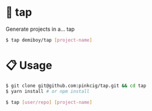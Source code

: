 # 🔖 tap

Generate projects in a... tap

```sh
$ tap demiboy/tap [project-name]
```

# 📋 Usage

```sh
$ git clone git@github.com:pinkcig/tap.git && cd tap
$ yarn install # or npm install

$ tap [user/repo] [project-name]
```

